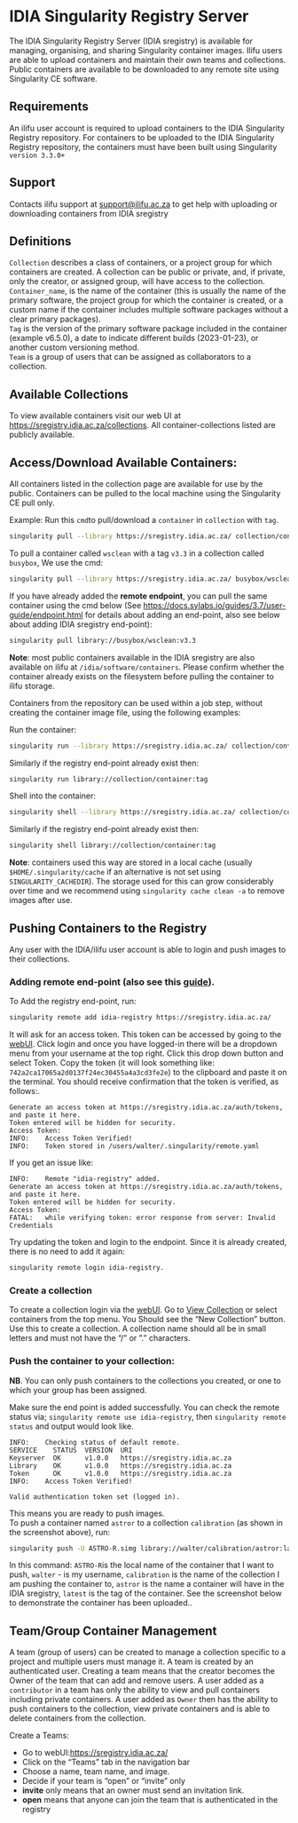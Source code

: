 # IDIA Singularity Registry Server 

The IDIA Singularity Registry Server (IDIA sregistry) is available for managing, organising, and sharing Singularity container images. Ilifu users are able to upload containers and maintain their own teams and collections. Public containers are available to be downloaded to any remote site using Singularity CE software.

## Requirements

An ilifu user account is required to upload containers to the IDIA Singularity Registry repository.
For containers to be uploaded to the IDIA Singularity Registry repository, the containers must have been built using Singularity `version 3.3.0+`

## Support
Contacts ilifu support at support@ilifu.ac.za to get help with uploading or downloading containers from IDIA sregistry

## Definitions
`Collection` describes a class of containers, or a project group for which containers are created. A collection can be public or private, and, if private, only the creator, or assigned group, will have access to the collection.<br />
`Container_name`, is the name of the container (this is usually the name of the primary software, the project group for which the container is created, or a custom name if the container includes multiple software packages without a clear primary packages).<br />
`Tag` is the version of the primary software package included in the container (example v6.5.0), a date to indicate different builds (2023-01-23), or another custom versioning method.<br />
`Team` is a group of users that can be assigned as collaborators to a collection.

## Available Collections
To view available containers visit our web UI at https://sregistry.idia.ac.za/collections. All container-collections listed are publicly available.

## Access/Download Available Containers:
All containers listed in the collection page are available for use by the public. Containers can be pulled to the local machine using the Singularity CE pull only. 

Example:
Run this `cmd`to pull/download a `container` in `collection` with `tag`.
```bash
singularity pull --library https://sregistry.idia.ac.za/ collection/container:tag
```
To pull a container called `wsclean` with a tag `v3.3` in a collection called `busybox`, We use the cmd:
```bash
singularity pull --library https://sregistry.idia.ac.za/ busybox/wsclean:v3.3
```

If you have already added the **remote endpoint**, you can pull the same container using the cmd below (See https://docs.sylabs.io/guides/3.7/user-guide/endpoint.html for details about adding an end-point, also see below about adding IDIA sregistry end-point):
```bash
singularity pull library://busybox/wsclean:v3.3
```
**Note**: most public containers available in the IDIA sregistry are also available on ilifu at `/idia/software/containers`. Please confirm whether the container already exists on the filesystem before pulling the container to ilifu storage. 

Containers from the repository can be used within a job step, without creating the container image file, using the following examples: 

Run the container:
```bash
singularity run --library https://sregistry.idia.ac.za/ collection/container:tag
```
Similarly if the registry end-point already exist then:
```bash
singularity run library://collection/container:tag
```
Shell into the container:
```bash
singularity shell --library https://sregistry.idia.ac.za/ collection/container:tag
```
Similarly if the registry end-point already exist then:
```bash
singularity shell library://collection/container:tag
```
**Note**: containers used this way are stored in a local cache (usually `$HOME/.singularity/cache` if an alternative is not set using `SINGULARITY_CACHEDIR`). The storage used for this can grow considerably over time and we recommend using `singularity cache clean -a` to remove images after use.
 

## Pushing Containers to the Registry
Any user with the IDIA/ilifu user account is able to login and push images to their collections.

### Adding remote end-point (also see this [guide](https://docs.sylabs.io/guides/3.7/user-guide/endpoint.html)).

To Add the registry end-point, run:
```bash
singularity remote add idia-registry https://sregistry.idia.ac.za/
```
It will ask for an access token. This token can be accessed by going to the [webUI](https://sregistry.idia.ac.za). Click login and once you have logged-in there will be a dropdown menu from your username at the top right. Click this drop down button and select Token. Copy the token (it will look something like: `742a2ca17065a2d0137f24ec30455a4a3cd3fe2e`) to the clipboard and paste it on the terminal. You should receive confirmation that the token is verified, as follows:.
```
Generate an access token at https://sregistry.idia.ac.za/auth/tokens, and paste it here.
Token entered will be hidden for security.
Access Token: 
INFO:    Access Token Verified!
INFO:    Token stored in /users/walter/.singularity/remote.yaml
```

If you get an issue like:
```
INFO:    Remote "idia-registry" added.
Generate an access token at https://sregistry.idia.ac.za/auth/tokens, and paste it here.
Token entered will be hidden for security.
Access Token: 
FATAL:   while verifying token: error response from server: Invalid Credentials
```
Try updating the token and login to the endpoint. Since it is already created, there is no need to add it again:
```bash
singularity remote login idia-registry.
```

### Create a collection
To create a collection login via the [webUI](https://sregistry.idia.ac.za). Go to [View Collection](https://sregistry.idia.ac.za/collections) or select containers from the top menu. You Should see the “New Collection” button. Use this to create a collection. A collection name should all be in small letters and must not have the “/” or ”.” characters.

### Push the container to your collection:
**NB**. You can only push containers to the collections you created, or one to which your group has been assigned.

Make sure the end point is added successfully. 
You can check the remote status via; `singularity remote use idia-registry`, then `singularity remote status` and output would look like.
```
INFO:    Checking status of default remote.
SERVICE    STATUS  VERSION  URI
Keyserver  OK      v1.0.0   https://sregistry.idia.ac.za
Library    OK      v1.0.0   https://sregistry.idia.ac.za
Token      OK      v1.0.0   https://sregistry.idia.ac.za
INFO:    Access Token Verified!

Valid authentication token set (logged in).
```
This means you are ready to push images.<br />
To push a container named `astror` to a collection `calibration` (as shown in the screenshot above), run:
```bash
singularity push -U ASTRO-R.simg library://walter/calibration/astror:latest
```
In this command: `ASTRO-R`is the local name of the container that I want to push, `walter` - is my username, `calibration` is the name of the collection I am pushing the container to, `astror` is the name a container will have in the IDIA sregistry, `latest` is the tag of the container. 
See the screenshot below to demonstrate the container has been uploaded.. 

## Team/Group Container Management
A team (group of users) can be created to manage a collection specific to a project and multiple users must manage it. A team is created by an authenticated user. Creating a team means that the creator becomes the Owner of the team that can add and remove users. A user added as a `contributor` in a team has only the ability to view and pull containers including private containers. A user added as `Owner` then has the ability to push containers to the collection, view private containers and is able to delete containers from the collection.

Create a Teams:
- Go to webUI:https://sregistry.idia.ac.za/
- Click on the “Teams” tab in the navigation bar
- Choose a name, team name, and image.
- Decide if your team is “open” or “invite” only
- **invite** only means that an owner must send an invitation link.
- **open** means that anyone can join the team that is authenticated in the registry